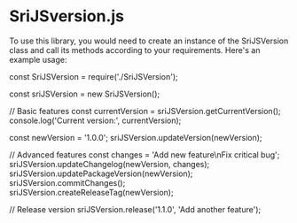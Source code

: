# SriJSversion.js

To use this library, you would need to create an instance of the SriJSVersion class and call its methods according to your requirements. Here's an example usage:

const SriJSVersion = require('./SriJSVersion');

const sriJSVersion = new SriJSVersion();

// Basic features
const currentVersion = sriJSVersion.getCurrentVersion();
console.log('Current version:', currentVersion);

const newVersion = '1.0.0';
sriJSVersion.updateVersion(newVersion);

// Advanced features
const changes = 'Add new feature\nFix critical bug';
sriJSVersion.updateChangelog(newVersion, changes);
sriJSVersion.updatePackageVersion(newVersion);
sriJSVersion.commitChanges();
sriJSVersion.createReleaseTag(newVersion);

// Release version
sriJSVersion.release('1.1.0', 'Add another feature');
